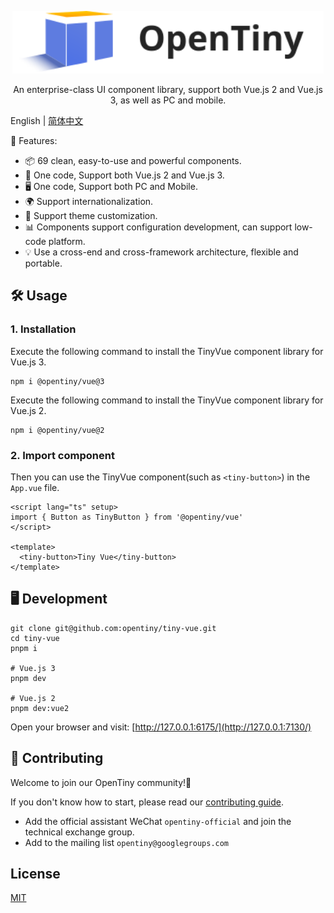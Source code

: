 <p align="center">
  <a href="https://opentiny.design/tiny-vue" target="_blank" rel="noopener noreferrer">
    <img alt="OpenTiny Logo" src="logo.svg" height="100" style="max-width:100%;">
  </a>
</p>

<p align="center">An enterprise-class UI component library, support both Vue.js 2 and Vue.js 3, as well as PC and mobile.</p>

English | [简体中文](README.zh-CN.md)

🌈 Features:

- 📦 69 clean, easy-to-use and powerful components.
- 🖖 One code, Support both Vue.js 2 and Vue.js 3.
- 🖥️ One code, Support both PC and Mobile.
- 🌍 Support internationalization.
- 🎨 Support theme customization.
- 📊 Components support configuration development, can support low-code platform.
- 💡 Use a cross-end and cross-framework architecture, flexible and portable.

## 🛠️ Usage

### 1. Installation

Execute the following command to install the TinyVue component library for Vue.js 3.

```shell
npm i @opentiny/vue@3
```

Execute the following command to install the TinyVue component library for Vue.js 2.

```shell
npm i @opentiny/vue@2
```

### 2. Import component

Then you can use the TinyVue component(such as `<tiny-button>`) in the `App.vue` file.

```vue
<script lang="ts" setup>
import { Button as TinyButton } from '@opentiny/vue'
</script>

<template>
  <tiny-button>Tiny Vue</tiny-button>
</template>
```

## 🖥️ Development

```shell
git clone git@github.com:opentiny/tiny-vue.git
cd tiny-vue
pnpm i

# Vue.js 3
pnpm dev

# Vue.js 2
pnpm dev:vue2
```

Open your browser and visit: [http://127.0.0.1:6175/](http://127.0.0.1:7130/)

## 🤝 Contributing

Welcome to join our OpenTiny community!🎉

If you don't know how to start, please read our [contributing guide](CONTRIBUTING.md).

- Add the official assistant WeChat `opentiny-official` and join the technical exchange group.
- Add to the mailing list `opentiny@googlegroups.com`

## License

[MIT](LICENSE)
